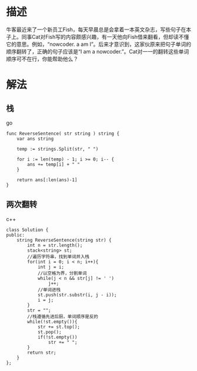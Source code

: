 # 描述
牛客最近来了一个新员工Fish，每天早晨总是会拿着一本英文杂志，写些句子在本子上。同事Cat对Fish写的内容颇感兴趣，有一天他向Fish借来翻看，但却读不懂它的意思。例如，“nowcoder. a am I”。后来才意识到，这家伙原来把句子单词的顺序翻转了，正确的句子应该是“I am a nowcoder.”。Cat对一一的翻转这些单词顺序可不在行，你能帮助他么？


# 解法


## 栈
go
```
func ReverseSentence( str string ) string {
    var ans string

	temp := strings.Split(str, " ")

	for i := len(temp) - 1; i >= 0; i-- {
		ans += temp[i] + " "
	}

	return ans[:len(ans)-1]
}
```

## 两次翻转
c++
```
class Solution {
public:
    string ReverseSentence(string str) {
        int n = str.length();
        stack<string> st;
        //遍历字符串，找到单词并入栈
        for(int i = 0; i < n; i++){
            int j = i;
            //以空格为界，分割单词
            while(j < n && str[j] != ' ') 
                j++;
            //单词进栈
            st.push(str.substr(i, j - i)); 
            i = j;
        }
        str = "";
        //栈遵循先进后厨，单词顺序是反的
        while(!st.empty()){  
            str += st.top();
            st.pop();
            if(!st.empty())
                str += " ";
        }
        return str;
    }
};
```